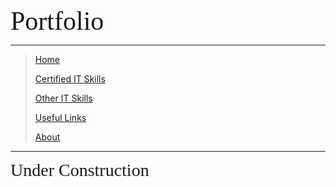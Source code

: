 <span style="font-family:Papyrus; font-size:3em;">Portfolio</span>

---

> [Home](index.md)
>
> [Certified IT Skills](certified_skills.md)
> 
> [Other IT Skills](other_skills.md)
> 
> [Useful Links](links.md)
> 
> [About](about.md)

---

<span style="font-family:Papyrus; font-size:2em;">Under Construction</span>
